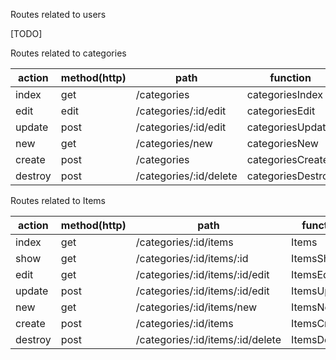 Routes related to users

[TODO]

Routes related to categories

|action |method(http)|path |function|
|-------|-------|-----|--------| 
|index  |get    |/categories            |categoriesIndex|
|edit   |edit   |/categories/:id/edit   |categoriesEdit|
|update |post   |/categories/:id/edit   |categoriesUpdate|
|new    |get    |/categories/new    |categoriesNew|
|create |post   |/categories            |categoriesCreate|
|destroy|post   |/categories/:id/delete |categoriesDestroy|

Routes related to Items

|action |method(http)|path |function|
|-------|-------|-----                            |--------| 
|index  |get    |/categories/:id/items            |Items|
|show   |get    |/categories/:id/items/:id        |ItemsShow|
|edit   |get    |/categories/:id/items/:id/edit   |ItemsEdit|
|update |post   |/categories/:id/items/:id/edit   |ItemsUpdate|
|new    |get    |/categories/:id/items/new        |ItemsNew|
|create |post   |/categories/:id/items            |ItemsCreate|
|destroy|post   |/categories/:id/items/:id/delete |ItemsDestroy|
